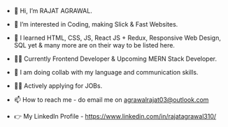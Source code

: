 - 👋 Hi, I’m RAJAT AGRAWAL.

- 👀 I’m interested in Coding, making Slick & Fast Websites.

- 🌱 I learned HTML, CSS, JS, React JS + Redux, Responsive Web Design, SQL yet & many more are on their way to be listed here.

- 🧑‍💻 Currently Frontend Developer & Upcoming MERN Stack Developer.

- 💞️ I am doing collab with my language and communication skills.

- 🧑‍💻 Actively applying for JOBs.

- 📫 How to reach me - do email me on agrawalrajat03@outlook.com

- 👉 My LinkedIn Profile - https://www.linkedin.com/in/rajatagrawal310/




<!---
agrawalrajat310/agrawalrajat310 is a ✨ special ✨ repository because its `README.md` (this file) appears on your GitHub profile.
You can click the Preview link to take a look at your changes.
--->
